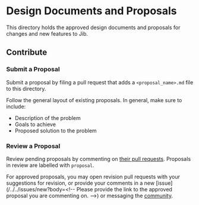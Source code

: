 # Design Documents and Proposals

This directory holds the approved design documents and proposals for changes and new features to Jib.

## Contribute

### Submit a Proposal

Submit a proposal by filing a pull request that adds a `<proposal_name>.md` file to this directory.

Follow the general layout of existing proposals. In general, make sure to include:

- Description of the problem
- Goals to achieve
- Proposed solution to the problem

### Review a Proposal

Review pending proposals by commenting on [their pull requests](/../../pulls?q=is%3Aopen+is%3Apr+label%3Aproposal). Proposals in review are labelled with `proposal`.

For approved proposals, you may open revision pull requests with your suggestions for revision, or provide your comments in a new [issue](/../../issues/new?body=&lt;!-- Please provide the link to the approved proposal you are commenting on. --&gt;) or messaging the [community](/../../#community). 
